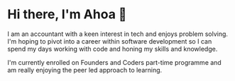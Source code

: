 
<!--
**ahoat/ahoat** is a ✨ _special_ ✨ repository because its `README.md` (this file) appears on your GitHub profile.

Here are some ideas to get you started:

- 🔭 I’m currently working on ...
- 🌱 I’m currently learning ...
- 👯 I’m looking to collaborate on ...
- 🤔 I’m looking for help with ...
- 💬 Ask me about ...
- 📫 How to reach me: ...
- 😄 Pronouns: ...
- ⚡ Fun fact: ...
-->


# Hi there, I'm Ahoa 👋

I am an accountant with a keen interest in tech and enjoys problem solving.
I'm hoping to pivot into a career within software development so I can spend my days working with code and honing my skills and knowledge.

I'm currently enrolled on Founders and Coders part-time programme and am really enjoying the peer led approach to learning.



